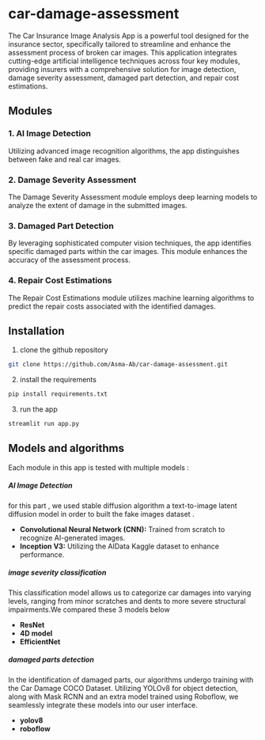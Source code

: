 # car-damage-assessment
The Car Insurance Image Analysis App is a powerful tool designed for the insurance sector, specifically tailored to streamline and enhance the assessment process of broken car images. This application integrates cutting-edge artificial intelligence techniques across four key modules, providing insurers with a comprehensive solution for image detection, damage severity assessment, damaged part detection, and repair cost estimations.
## Modules
### 1. AI Image Detection
Utilizing advanced image recognition algorithms, the app distinguishes between fake and real car images.
### 2. Damage Severity Assessment
The Damage Severity Assessment module employs deep learning models to analyze the extent of damage in the submitted images. 
### 3. Damaged Part Detection
By leveraging sophisticated computer vision techniques, the app identifies specific damaged parts within the car images. This module enhances the accuracy of the assessment process.

### 4. Repair Cost Estimations
The Repair Cost Estimations module utilizes machine learning algorithms to predict the repair costs associated with the identified damages. 
## Installation
1. clone the github repository 
```bash
git clone https://github.com/Asma-Ab/car-damage-assessment.git
```
2. install the requirements 
```bash
pip install requirements.txt
```
3. run the app
```bash
streamlit run app.py
```
## Models and algorithms 
Each module in this app is tested with multiple models :
##### AI Image Detection
for this part , we used  stable diffusion algorithm  a text-to-image latent diffusion model in order to built the fake images dataset .
- **Convolutional Neural Network (CNN):** Trained from scratch to recognize AI-generated images.
- **Inception V3:** Utilizing the AIData Kaggle dataset to enhance performance.
##### image severity classification
This classification model allows us to categorize car damages into varying levels, ranging from minor scratches and dents to more severe structural impairments.We compared these 3 models below 
- **ResNet**
- **4D model**
- **EfficientNet**
##### damaged parts detection
In the identification of damaged parts, our algorithms undergo training with the Car Damage COCO Dataset. Utilizing YOLOv8 for object detection, along with Mask RCNN and an extra model trained using Roboflow, we seamlessly integrate these models into our user interface.
- **yolov8**
- **roboflow**
